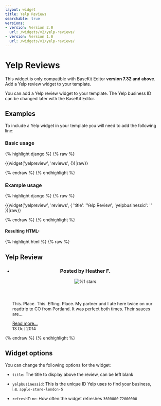 ```yaml
---
layout: widget
title: Yelp Reviews
searchable: true
versions:
- version: Version 2.0
  url: /widgets/v2/yelp-reviews/
- version: Version 1.0
  url: /widgets/v1/yelp-reviews/
---
```


# Yelp Reviews

This widget is only compatible with BaseKit Editor **version 7.32 and above**. Add a Yelp review widget to your template.

You can add a Yelp review widget to your template. The Yelp business ID can be changed later with the BaseKit Editor.

## Examples

To include a Yelp widget in your template you will need to add the following line:

### Basic usage

{% highlight django %}
{% raw %}

  {{widget('yelpreview', 'reviews', {})|raw}}

{% endraw %}
{% endhighlight %}

### Example usage

{% highlight django %}
{% raw %}

  {{widget('yelpreview', 'reviews', {
    'title': 'Yelp Review',
    'yelpbusinessid': ''
  })|raw}}

{% endraw %}
{% endhighlight %}

#### Resulting HTML:

{% highlight html %}
{% raw %}

<div id="page-zones__template-widgets__reviews" data-name="yelpreview" class="widget  widget--template-widget">
  <div class="bk-yelpreview  yelpreview  widget__yelpreview  js-yelpreview">
    <h2 class="yelp-title  yelpreview__yelp-title">Yelp Review</h2>
    <ul class="review-list  yelpreview__review-list">
      <li class="review-item  yelpreview__review-item">
        <article class="review-article  yelpreview__review-article">
          <header class="review-header  yelpreview__review-header">
            <h3 class="review-title  yelpreview__review-title">
              <span class="author-label  yelpreview__author-label">Posted by </span><span class="review-author  yelpreview__review-author">Heather F.</span>
            </h3>
            <div class="review-rating  yelpreview__review-rating">
              <img src="http://s3-media1.ak.yelpcdn.com/assets/2/www/img/f1def11e4e79/ico/stars/v1/stars_5.png" alt="%1 stars" title="%1 stars">
            </div>
          </header>
          <div class="review-excerpt  yelpreview__review-excerpt">
            <p class="review-text  yelpreview__review-text">This. Place. This. Effing. Place. My partner and I ate here twice on our roadtrip to CO from Portland. It was perfect both times. Their sauces are...</p>
            <a class="review-link  yelpreview__review-link" href="http://www.yelp.com/biz/mft-bbq-and-vegan-food-boise" target="_blank">Read more...</a>
          </div>
          <footer class="review-footer  yelpreview__review-footer">
            <time class="timestamp  yelpreview__timestamp" datetime="2014-10-22T00:00:00+00:00">13 Oct 2014</time>
          </footer>
        </article>
      </li>
    </ul>
  </div>
</div>

{% endraw %}
{% endhighlight %}

## Widget options

You can change the following options for the widget:

* ```title```: The title to display above the review, can be left blank

* ```yelpbusinessid```: This is the unique ID Yelp uses to find your business, i.e. ```apple-store-london-5```

* ```refreshTime```: How often the widget refreshes ```3600000``` ```72000000```
